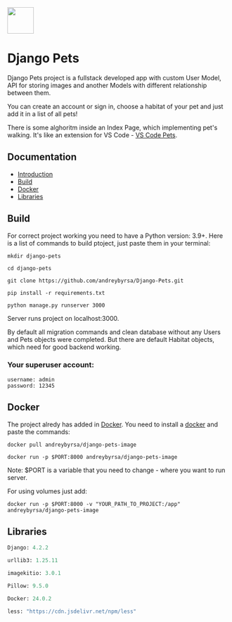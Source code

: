 <img src='https://static.djangoproject.com/img/logos/django-logo-negative.svg' height='60'/>

# Django Pets

Django Pets project is a fullstack developed app with custom User Model, API for storing images and another Models with different relationship between them.

You can create an account or sign in, choose a habitat of your pet and just add it in a list of all pets!

There is some alghoritm inside an Index Page, which implementing pet's walking. It's like an extension for VS Code - [VS Code Pets](https://marketplace.visualstudio.com/items?itemName=tonybaloney.vscode-pets).

## Documentation

- [Introduction](#Django-Pets)
- [Build](#Build)
- [Docker](#Docker)
- [Libraries](#Libraries)

## Build

For correct project working you need to have a Python version: 3.9+. Here is a list of commands to build ptoject, just paste them in your terminal:

```
mkdir django-pets

cd django-pets
```

```
git clone https://github.com/andreybyrsa/Django-Pets.git
```

```
pip install -r requirements.txt

python manage.py runserver 3000
```
Server runs project on localhost:3000.

By default all migration commands and clean database without any Users and Pets objects were completed. But there are default Habitat objects, which need for good backend working.

### Your superuser account:

```
username: admin
password: 12345
```

## Docker

The project alredy has added in [Docker](https://hub.docker.com/repository/docker/andreybyrsa/django-pets-image/general). You need to install a [docker](https://hub.docker.com/repository/docker/andreybyrsa/django-pets-image/general) and paste the commands:


```
docker pull andreybyrsa/django-pets-image

docker run -p $PORT:8000 andreybyrsa/django-pets-image
```
Note: $PORT is a variable that you need to change - where you want to run server.

For using volumes just add:
```
docker run -p $PORT:8000 -v "YOUR_PATH_TO_PROJECT:/app" andreybyrsa/django-pets-image
```

## Libraries

```py
Django: 4.2.2

urllib3: 1.25.11

imagekitio: 3.0.1

Pillow: 9.5.0

Docker: 24.0.2

less: "https://cdn.jsdelivr.net/npm/less"
```